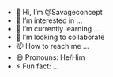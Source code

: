 - 👋 Hi, I’m @Savageconcept
- 👀 I’m interested in ...
- 🌱 I’m currently learning ...
- 💞️ I’m looking to collaborate
- 📫 How to reach me ...
- 😄 Pronouns: He/Him 
- ⚡ Fun fact: ...

<!---
Savageconcept/Savageconcept is a ✨ special ✨ repository because its `README.md` (this file) appears on your GitHub profile.
You can click the Preview link to take a look at your changes.
--->
